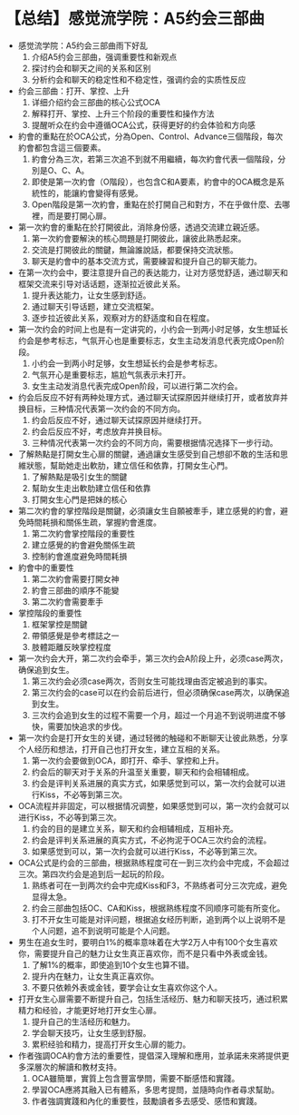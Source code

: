 # 【总结】感觉流学院：A5约会三部曲

-   感觉流学院：A5约会三部曲雨下好乱
    1.  介绍A5约会三部曲，强调重要性和新观点
    2.  探讨约会和聊天之间的关系和区别
    3.  分析约会和聊天的稳定性和不稳定性，强调约会的实质性反应
-   约会三部曲：打开、掌控、上升
    1.  详细介绍约会三部曲的核心公式OCA
    2.  解释打开、掌控、上升三个阶段的重要性和操作方法
    3.  提醒听众在约会中遵循OCA公式，获得更好的约会体验和方向感
-   約會的重點在於OCA公式，分為Open、Control、Advance三個階段，每次約會都包含這三個要素。
    1.  約會分為三次，若第三次追不到就不用繼續，每次約會代表一個階段，分別是O、C、A。
    2.  即使是第一次約會（O階段），也包含C和A要素，約會中的OCA概念是系統性的，能讓約會變得有感覺。
    3.  Open階段是第一次約會，重點在於打開自己和對方，不在乎做什麼、去哪裡，而是要打開心扉。
-   第一次約會的重點在於打開彼此，消除身份感，透過交流建立親近感。
    1.  第一次約會要解決的核心問題是打開彼此，讓彼此熟悉起來。
    2.  交流是打開彼此的關鍵，無論誰說話，都要保持交流狀態。
    3.  聊天是約會中的基本交流方式，需要練習和提升自己的聊天能力。
-   在第一次约会中，要注意提升自己的表达能力，让对方感觉舒适，通过聊天和框架交流来引导对话话题，逐渐拉近彼此关系。
    1.  提升表达能力，让女生感到舒适。
    2.  通过聊天引导话题，建立交流框架。
    3.  逐步拉近彼此关系，观察对方的舒适度和自在程度。
-   第一次约会的时间上也是有一定讲究的，小约会一到两小时足够，女生想延长约会是参考标志，气氛开心也是重要标志，女生主动发消息代表完成Open阶段。
    1.  小约会一到两小时足够，女生想延长约会是参考标志。
    2.  气氛开心是重要标志，尴尬气氛表示未打开。
    3.  女生主动发消息代表完成Open阶段，可以进行第二次约会。
-   约会后反应不好有两种处理方式，通过聊天试探原因并继续打开，或者放弃并换目标，三种情况代表第一次约会的不同方向。
    1.  约会后反应不好，通过聊天试探原因并继续打开。
    2.  约会后反应不好，考虑放弃并换目标。
    3.  三种情况代表第一次约会的不同方向，需要根据情况选择下一步行动。
-   了解熱點是打開女生心扉的關鍵，通過讓女生感受到自己想卻不敢的生活和思維狀態，幫助她走出軟肋，建立信任和依靠，打開女生心門。
    1.  了解熱點是吸引女生的關鍵
    2.  幫助女生走出軟肋建立信任和依靠
    3.  打開女生心門是把妹的核心
-   第二次約會的掌控階段是關鍵，必須讓女生自願被牽手，建立感覺的約會，避免時間耗損和關係生疏，掌握約會進度。
    1.  第二次約會掌控階段的重要性
    2.  建立感覺的約會避免關係生疏
    3.  控制約會進度避免時間耗損
-   約會中的重要性
    1.  第二次約會需要打開女神
    2.  約會三部曲的順序不能變
    3.  第二次約會需要牽手
-   掌控階段的重要性
    1.  框架掌控是關鍵
    2.  帶領感覺是參考標誌之一
    3.  肢體距離反映掌控程度
-   第一次约会大开，第二次约会牵手，第三次约会A阶段上升，必须case两次，确保追到女生。
    1.  第三次约会必须case两次，否则女生可能找理由否定被追到的事实。
    2.  第三次约会的case可以在约会前后进行，但必须确保case两次，以确保追到女生。
    3.  三次约会追到女生的过程不需要一个月，超过一个月追不到说明进度不够快，需要加快追求的步伐。
-   第一次约会是打开女生的关键，通过轻微的触碰和不断聊天让彼此熟悉，分享个人经历和想法，打开自己也打开女生，建立互相的关系。
    1.  第一次约会要做到OCA，即打开、牵手、掌控和上升。
    2.  约会后的聊天对于关系的升温至关重要，聊天和约会相辅相成。
    3.  约会是评判关系进展的真实方式，如果感觉到可以，第一次约会就可以进行Kiss，不必等到第三次。
-   OCA流程并非固定，可以根据情况调整，如果感觉到可以，第一次约会就可以进行Kiss，不必等到第三次。
    1.  约会的目的是建立关系，聊天和约会相辅相成，互相补充。
    2.  约会是评判关系进展的真实方式，不必拘泥于OCA三次约会的流程。
    3.  如果感觉到可以，第一次约会就可以进行Kiss，不必等到第三次。
-   OCA公式是约会的三部曲，根据熟练程度可在一到三次约会中完成，不会超过三次。第四次约会是追到后一起玩的阶段。
    1.  熟练者可在一到两次约会中完成Kiss和F3，不熟练者可分三次完成，避免显得太急。
    2.  约会三部曲包括OC、CA和Kiss，根据熟练程度不同顺序可能有所变化。
    3.  打不开女生可能是对评问题，根据追女经历判断，追到两个以上说明不是个人问题，追不到说明可能是个人问题。
-   男生在追女生时，要明白1%的概率意味着在大学2万人中有100个女生喜欢你，需要提升自己的魅力让女生真正喜欢你，而不是只看中外表或金钱。
    1.  了解1%的概率，即使追到10个女生也算不错。
    2.  提升内在魅力，让女生真正喜欢你。
    3.  不要只依赖外表或金钱，要学会让女生喜欢你这个人。
-   打开女生心扉需要不断提升自己，包括生活经历、魅力和聊天技巧，通过积累精力和经验，才能更好地打开女生心扉。
    1.  提升自己的生活经历和魅力。
    2.  学会聊天技巧，让女生感到舒服。
    3.  累积经验和精力，提高打开女生心扉的能力。
-   作者強調OCA約會方法的重要性，提倡深入理解和應用，並承諾未來將提供更多深層次的解讀和教材支持。
    1.  OCA雖簡單，實質上包含豐富學問，需要不斷感悟和實踐。
    2.  學習OCA應將其融入已有體系，多思考提問，並隨時向作者尋求幫助。
    3.  作者強調實踐和內化的重要性，鼓勵讀者多去感受、感悟和實踐。